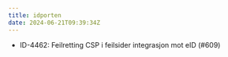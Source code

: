 ```yaml
---
title: idporten
date: 2024-06-21T09:39:34Z
---
```

- ID-4462: Feilretting CSP i feilsider integrasjon mot eID (#609)

